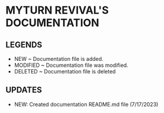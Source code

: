 # MYTURN REVIVAL'S DOCUMENTATION

## LEGENDS

- NEW ~ Documentation file is added.
- MODIFIED ~ Documentation file was modified.
- DELETED ~ Documentation file is deleted

## UPDATES

- NEW: Created documentation README.md file (7/17/2023)

